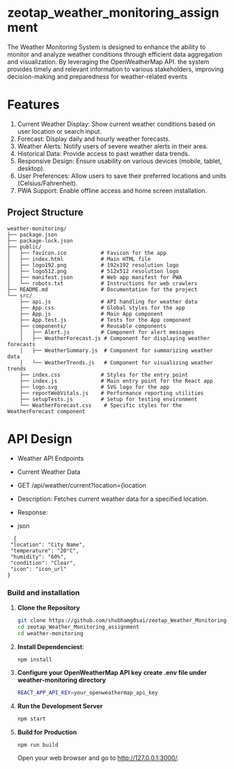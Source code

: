 # zeotap_weather_monitoring_assignment
The Weather Monitoring System is designed to enhance the ability to monitor and analyze weather conditions through efficient data aggregation and visualization. By leveraging the OpenWeatherMap API. the system provides timely and relevant information to various stakeholders, improving decision-making and preparedness for weather-related events

# Features
1. Current Weather Display: Show current weather conditions based on user location or search input.
2. Forecast: Display daily and hourly weather forecasts.
3. Weather Alerts: Notify users of severe weather alerts in their area.
4. Historical Data: Provide access to past weather data trends.
5. Responsive Design: Ensure usability on various devices (mobile, tablet, desktop).
6. User Preferences: Allow users to save their preferred locations and units (Celsius/Fahrenheit).
7. PWA Support: Enable offline access and home screen installation.

## Project Structure 

```
weather-monitoring/
├── package.json
├── package-lock.json
├── public/
│   ├── favicon.ico           # Favicon for the app
│   ├── index.html            # Main HTML file
│   ├── logo192.png           # 192x192 resolution logo
│   ├── logo512.png           # 512x512 resolution logo
│   ├── manifest.json         # Web app manifest for PWA
│   └── robots.txt            # Instructions for web crawlers
├── README.md                 # Documentation for the project
└── src/
    ├── api.js                # API handling for weather data
    ├── App.css               # Global styles for the app
    ├── App.js                # Main App component
    ├── App.test.js           # Tests for the App component
    ├── components/           # Reusable components
    │   ├── Alert.js          # Component for alert messages
    │   ├── WeatherForecast.js # Component for displaying weather forecasts
    │   ├── WeatherSummary.js  # Component for summarizing weather data
    │   └── WeatherTrends.js   # Component for visualizing weather trends
    ├── index.css             # Styles for the entry point
    ├── index.js              # Main entry point for the React app
    ├── logo.svg              # SVG logo for the app
    ├── reportWebVitals.js    # Performance reporting utilities
    ├── setupTests.js         # Setup for testing environment
    └── WeatherForecast.css    # Specific styles for the WeatherForecast component
```





# API Design
- Weather API Endpoints
- Current Weather Data

- GET /api/weather/current?location={location
- Description: Fetches current weather data for a specified location.
- Response:
- json
 ```
   {
  "location": "City Name",
  "temperature": "20°C",
  "humidity": "60%",
  "condition": "Clear",
  "icon": "icon_url"
}
   ```
### Build and installation
1. **Clone the Repository**
    ```bash
   git clone https://github.com/shubhamg0sai/zeotap_Weather_Monitoring_assignment.git
   cd zeotap_Weather_Monitoring_assignment
   cd weather-monitoring
   ```
2. **Install Dependenciest**:
   ```bash
   npm install
   ```

3. **Configure your OpenWeatherMap API key**
   **create .env file under weather-monitoring directory**
   ```bash
   REACT_APP_API_KEY=your_openweathermap_api_key
   ```

4. **Run the Development Server**
   ```bash
   npm start
   ```

5. **Build for Production**
   ```
   npm run build
   ```
   Open your web browser and go to http://127.0.0.1:3000/.
